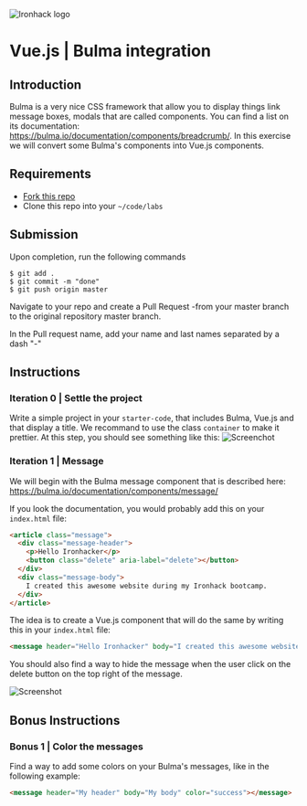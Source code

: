 ![Ironhack logo](https://i.imgur.com/1QgrNNw.png)

# Vue.js | Bulma integration

## Introduction

Bulma is a very nice CSS framework that allow you to display things link message boxes, modals that are called components. You can find a list on its documentation: https://bulma.io/documentation/components/breadcrumb/. In this exercise we will convert some Bulma's components into Vue.js components.


## Requirements

- [Fork this repo](https://guides.github.com/activities/forking/)
- Clone this repo into your `~/code/labs`

## Submission

Upon completion, run the following commands
```
$ git add .
$ git commit -m "done"
$ git push origin master
```
Navigate to your repo and create a Pull Request -from your master branch to the original repository master branch.

In the Pull request name, add your name and last names separated by a dash "-"


## Instructions

### Iteration 0 | Settle the project

Write a simple project in your `starter-code`, that includes Bulma, Vue.js and that display a title. We recommand to use the class `container` to make it prettier. At this step, you should see something like this:
![Screenchot](https://i.imgur.com/RyenWlm.png)


### Iteration 1 | Message

We will begin with the Bulma message component that is described here: https://bulma.io/documentation/components/message/

If you look the documentation, you would probably add this on your `index.html` file:

```html
<article class="message">
  <div class="message-header">
    <p>Hello Ironhacker</p>
    <button class="delete" aria-label="delete"></button>
  </div>
  <div class="message-body">
    I created this awesome website during my Ironhack bootcamp.
  </div>
</article>
```

The idea is to create a Vue.js component that will do the same by writing this in your `index.html` file:

```html
<message header="Hello Ironhacker" body="I created this awesome website during my Ironhack bootcamp."></message>
```

You should also find a way to hide the message when the user click on the delete button on the top right of the message.

![Screenshot](https://i.imgur.com/oPqwO3z.png)





## Bonus Instructions

### Bonus 1 | Color the messages

Find a way to add some colors on your Bulma's messages, like in the following example:

```html
<message header="My header" body="My body" color="success"></message>
```




